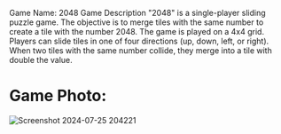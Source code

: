 Game Name: 2048
Game Description
"2048" is a single-player sliding puzzle game. The objective is to merge tiles with the same number to create a tile with the number 2048. The game is played on a 4x4 grid. Players can slide tiles in one of four directions (up, down, left, or right). When two tiles with the same number collide, they merge into a tile with double the value.

# Game Photo:

![Screenshot 2024-07-25 204221](https://github.com/user-attachments/assets/1ca73d6e-4c88-4d11-8c91-44f4a72fb7cd)

